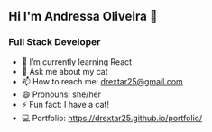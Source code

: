 ## Hi I'm Andressa Oliveira 👋

### Full Stack Developer

- 🌱 I’m currently learning React
- 💬 Ask me about my cat
- 📫 How to reach me: drextar25@gmail.com
- 😄 Pronouns: she/her
- ⚡ Fun fact: I have a cat!
- 💻 Portfolio: https://drextar25.github.io/portfolio/








